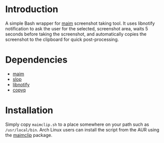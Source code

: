 # Introduction
A simple Bash wrapper for [maim](https://github.com/naelstrof/maim) screenshot taking tool. It uses libnotify notification to ask
the user for the selected, screenshot area, waits 5 seconds before taking the screenshot, and automatically copies the 
screenshot to the clipboard for quick post-processing.

# Dependencies
* [maim](https://github.com/naelstrof/maim)
* [slop](https://github.com/naelstrof/slop)
* [libnotify](https://developer.gnome.org/notification-spec/)
* [copyq](https://github.com/hluk/CopyQ)

# Installation
Simply copy `maimclip.sh` to a place somewhere on your path such as `/usr/local/bin`. Arch Linux users can install the script
from the AUR using the [maimclip](https://aur.archlinux.org/packages/maimclip-git) package.